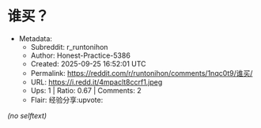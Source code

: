 # 谁买？

- Metadata:
  - Subreddit: r_runtonihon
  - Author: Honest-Practice-5386
  - Created: 2025-09-25 16:52:01 UTC
  - Permalink: https://reddit.com/r/runtonihon/comments/1nqc0t9/谁买/
  - URL: https://i.redd.it/4mpaclt8ccrf1.jpeg
  - Ups: 1 | Ratio: 0.67 | Comments: 2
  - Flair: 经验分享:upvote:

_(no selftext)_

